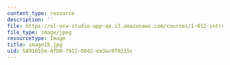 ```yaml
---
content_type: resource
description: ''
file: https://ol-ocw-studio-app-qa.s3.amazonaws.com/courses/1-012-introduction-to-civil-engineering-design-spring-2002/5891655e4fb079120842ea3ac0f0215c_image15.jpg
file_type: image/jpeg
resourcetype: Image
title: image15.jpg
uid: 5891655e-4fb0-7912-0842-ea3ac0f0215c
---
```

